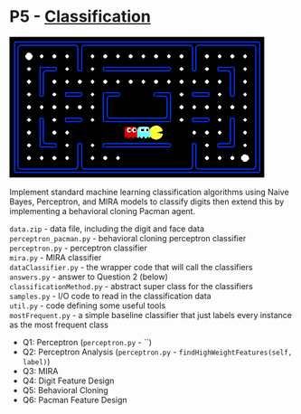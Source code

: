 # P5 - [Classification](http://inst.eecs.berkeley.edu/~cs188/pacman/classification.html) 

![pacman_multi_agent](pacman_multi_agent.png)

Implement standard machine learning classification algorithms using Naive Bayes, Perceptron, and MIRA models to classify digits then extend this by implementing a behavioral cloning Pacman agent.

`data.zip` - data file, including the digit and face data      
`perceptron_pacman.py` - behavioral cloning perceptron classifier    
`perceptron.py` - perceptron classifier    
`mira.py` -  MIRA classifier    
`dataClassifier.py` - the wrapper code that will call the classifiers    
`answers.py` - answer to Question 2 (below)    
`classificationMethod.py` - abstract super class for the classifiers     
`samples.py` - I/O code to read in the classification data        
`util.py` - code defining some useful tools    
`mostFrequent.py` - a simple baseline classifier that just labels every instance as the most frequent class    


* Q1: Perceptron (`perceptron.py` - ``)  
* Q2: Perceptron Analysis (`perceptron.py` - `findHighWeightFeatures(self, label)`) 
* Q3: MIRA
* Q4: Digit Feature Design
* Q5: Behavioral Cloning
* Q6: Pacman Feature Design
